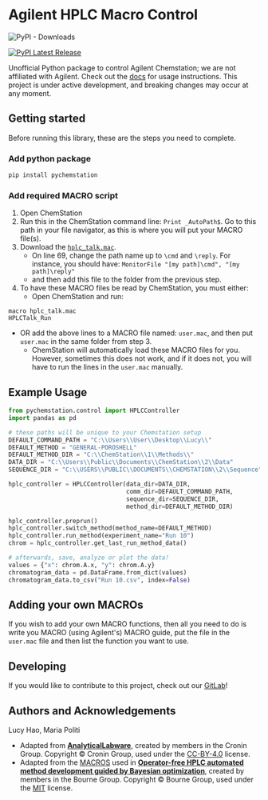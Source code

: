 # Agilent HPLC Macro Control

![PyPI - Downloads](https://img.shields.io/pypi/dm/pychemstation)

[![PyPI Latest Release](https://img.shields.io/pypi/v/pychemstation.svg)](https://pypi.org/project/pychemstation/)

Unofficial Python package to control Agilent Chemstation; we are not affiliated with Agilent.
Check out the [docs](https://hein-analytical-control-5e6e85.gitlab.io/) for usage instructions. This project is under
active development, and breaking changes may occur at any moment.

## Getting started

Before running this library, these are the steps you need to complete.

### Add python package

```bash
pip install pychemstation
```

### Add required MACRO script

1. Open ChemStation
2. Run this in the ChemStation command line: ``Print _AutoPath$``. Go to this path in your file navigator, as this is
   where you will put your
   MACRO file(s).
3. Download the [
   `hplc_talk.mac`](https://gitlab.com/heingroup/device-api/pychemstation/-/blob/main/tests/hplc_talk.mac).
    - On line 69, change the path name up to `\cmd` and `\reply`. For instance, you should have:
      `MonitorFile "[my path]\cmd", "[my path]\reply"`
    - and then add this file to the folder from the previous step.
4. To have these MACRO files be read by ChemStation, you must either:
    - Open ChemStation and run:

```MACRO
macro hplc_talk.mac
HPLCTalk_Run
```

- OR add the above lines to a MACRO file named: `user.mac`, and then put `user.mac` in the same folder from step 3.
    - ChemStation will automatically load these MACRO files for you. However, sometimes this does not work, and if it
      does not, you will have to run the lines in the `user.mac` manually.

## Example Usage

```python
from pychemstation.control import HPLCController
import pandas as pd

# these paths will be unique to your Chemstation setup
DEFAULT_COMMAND_PATH = "C:\\Users\\User\\Desktop\\Lucy\\"
DEFAULT_METHOD = "GENERAL-POROSHELL"
DEFAULT_METHOD_DIR = "C:\\ChemStation\\1\\Methods\\"
DATA_DIR = "C:\\Users\\Public\\Documents\\ChemStation\\2\\Data"
SEQUENCE_DIR = "C:\\USERS\\PUBLIC\\DOCUMENTS\\CHEMSTATION\\2\\Sequence"

hplc_controller = HPLCController(data_dir=DATA_DIR,
                                 comm_dir=DEFAULT_COMMAND_PATH,
                                 sequence_dir=SEQUENCE_DIR,
                                 method_dir=DEFAULT_METHOD_DIR)

hplc_controller.preprun()
hplc_controller.switch_method(method_name=DEFAULT_METHOD)
hplc_controller.run_method(experiment_name="Run 10")
chrom = hplc_controller.get_last_run_method_data()

# afterwards, save, analyze or plot the data!
values = {"x": chrom.A.x, "y": chrom.A.y}
chromatogram_data = pd.DataFrame.from_dict(values)
chromatogram_data.to_csv("Run 10.csv", index=False) 
```

## Adding your own MACROs

If you wish to add your own MACRO functions, then all you need to do is write you MACRO (using Agilent's) MACRO guide,
put the file in the `user.mac` file and then list the function you want to use.

## Developing

If you would like to contribute to this project, check out
our [GitLab](https://gitlab.com/heingroup/device-api/pychemstation)!

## Authors and Acknowledgements

Lucy Hao, Maria Politi

- Adapted from [**AnalyticalLabware**](https://github.com/croningp/analyticallabware), created by members in the Cronin
  Group. Copyright © Cronin Group, used under the [CC-BY-4.0](https://creativecommons.org/licenses/by/4.0/) license.
- Adapted from the [MACROS](https://github.com/Bourne-Group/HPLCMethodOptimisationGUI)
  used in [**Operator-free HPLC automated method development guided by Bayesian optimization**](https://pubs.rsc.org/en/content/articlelanding/2024/dd/d4dd00062e),
  created by members in the Bourne Group.  Copyright © Bourne Group, used under the [MIT](https://opensource.org/license/mit) license.